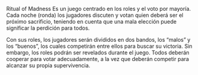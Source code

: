 Ritual of Madness
Es un juego centrado en los roles y el voto por mayoría. Cada noche (ronda) los jugadores discuten y votan quien deberá ser el próximo sacrificio, teniendo en cuenta que una mala elección puede significar la perdición para todos. 

Con sus roles, los jugadores serán divididos en dos bandos, los “malos” y los “buenos”, los cuales competirán entre ellos para buscar su victoria. Sin embargo, los roles podrán ser revelados durante el juego. Todos deberán cooperar para votar adecuadamente, a la vez que deberán competir para alcanzar su propia supervivencia. 
